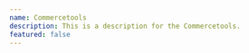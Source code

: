 ```yaml
---
name: Commercetools
description: This is a description for the Commercetools.
featured: false
---
```

